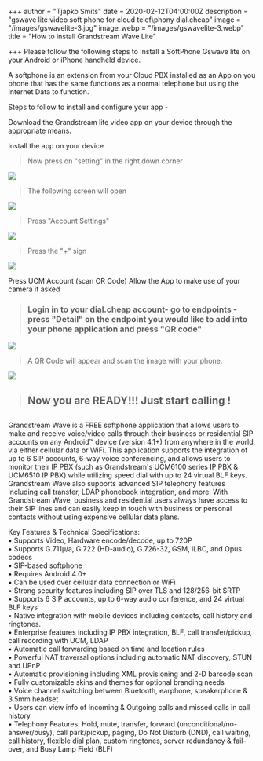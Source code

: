 +++
author = "Tjapko Smits"
date = 2020-02-12T04:00:00Z
description = "gswave lite video soft phone for cloud telef\\phony dial.cheap"
image = "/images/gswavelite-3.jpg"
image_webp = "/images/gswavelite-3.webp"
title = "How to install Grandstream Wave Lite"

+++
Please follow the following steps to Install a SoftPhone Gswave lite on your Android or iPhone handheld device.

A softphone is an extension from your Cloud PBX installed as an App on you phone that has the same functions as a normal telephone but using the Internet Data to function.

Steps to follow to install and configure your app -

Download the Grandstream lite video app on your device through the appropriate means.

Install the app on your device

> Now press on "setting" in the right down corner 

![](/images/settingsgswave.webp)

> The following screen will open 

![](/images/accountsettings.webp)

> Press "Account Settings" 

![](/images/plussign.webp)

> Press the "+" sign

![](/images/scancode.webp)

Press UCM Account (scan OR Code) Allow the App to make use of your camera if asked

> ### **Login in to your dial.cheap account-  go to endpoints  - press "Detail" on the endpoint you would like to add into your phone application and press  "QR code"**

![](/images/editendpoint.webp)

> A QR Code will appear and scan the image with your phone. 

![](/images/qrcode.webp)

> ## **Now you are READY!!! Just start calling !**

## 

Grandstream Wave is a FREE softphone application that allows users to make and receive voice/video calls through their business or residential SIP accounts on any Android™ device (version 4.1+) from anywhere in the world, via either cellular data or WiFi. This application supports the integration of up to 6 SIP accounts, 6-way voice conferencing, and allows users to monitor their IP PBX (such as Grandstream's UCM6100 series IP PBX & UCM6510 IP PBX) while utilizing speed dial with up to 24 virtual BLF keys. Grandstream Wave also supports advanced SIP telephony features including call transfer, LDAP phonebook integration, and more. With Grandstream Wave, business and residential users always have access to their SIP lines and can easily keep in touch with business or personal contacts without using expensive cellular data plans.

Key Features & Technical Specifications:  
• Supports Video, Hardware encode/decode, up to 720P  
• Supports G.711µ/a, G.722 (HD-audio), G.726-32, GSM, iLBC, and Opus codecs  
• SIP-based softphone  
• Requires Android 4.0+  
• Can be used over cellular data connection or WiFi  
• Strong security features including SIP over TLS and 128/256-bit SRTP  
• Supports 6 SIP accounts, up to 6-way audio conference, and 24 virtual BLF keys  
• Native integration with mobile devices including contacts, call history and ringtones.  
• Enterprise features including IP PBX integration, BLF, call transfer/pickup, call recording with UCM, LDAP  
• Automatic call forwarding based on time and location rules  
• Powerful NAT traversal options including automatic NAT discovery, STUN and UPnP  
• Automatic provisioning including XML provisioning and 2-D barcode scan  
• Fully customizable skins and themes for optional branding needs  
• Voice channel switching between Bluetooth, earphone, speakerphone & 3.5mm headset  
• Users can view info of Incoming & Outgoing calls and missed calls in call history  
• Telephony Features: Hold, mute, transfer, forward (unconditional/no-answer/busy), call park/pickup, paging, Do Not Disturb (DND), call waiting, call history, flexible dial plan, custom ringtones, server redundancy & fail-over, and Busy Lamp Field (BLF)